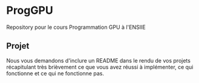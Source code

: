# ProgGPU

Repository pour le cours Programmation GPU à l'ENSIIE

## Projet

Nous vous demandons d'inclure un README dans le rendu de vos
projets récapitulant très brièvement ce que vous avez réussi à
implémenter, ce qui fonctionne et ce qui ne fonctionne pas.

